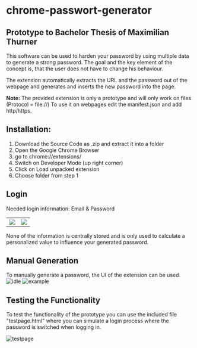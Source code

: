 # chrome-passwort-generator
Prototype to Bachelor Thesis of Maximilian Thurner
---

<!--
This repository implements the passwort generation algorithm as an Google-Chrome Extension.  ![Passwort_Generierungskonzept_v2](https://user-images.githubusercontent.com/59063463/125648051-cc86f44d-a0fd-40eb-a631-cb93414010a7.png)
-->

This software can be used to harden your password by using multiple data to generate a strong password.
The goal and the key element of the concept is, that the user does not have to change his behaviour.

The extension automatically extracts the URL and the password out of the webpage and generates and inserts the new password into the page.

<b>Note:</b> The provided extension is only a prototype and will only work on files (Protocol = file://)
      To use it on webpages edit the manifest.json and add http/https. 

## Installation:
1. Download the Source Code as .zip and extract it into a folder
2. Open the Google Chrome Browser
3. go to chrome://extensions/
4. Switch on Developer Mode (up right corner)
5. Click on Load unpacked extension
6. Choose folder from step 1


## Login
Needed login information: Email & Password

<table>
      <tr>
            <td><img src="https://user-images.githubusercontent.com/59063463/125648670-a8188274-1b5f-49d1-bd7a-3362613747d7.PNG"/></td>
            <td><img src="https://user-images.githubusercontent.com/59063463/125648680-ecc1abc4-a38a-41b7-a119-ed0c3708f2f2.PNG"/></td>
      </tr> 
</table>

None of the information is centrally stored and is only used to calculate a personalized value to influence your generated password. 

## Manual Generation
To manually generate a password, the UI of the extension can be used. <br>
![idle](https://user-images.githubusercontent.com/59063463/125648708-8463978c-9a66-4124-afa2-11e95bd49da7.PNG)
![example](https://user-images.githubusercontent.com/59063463/125655405-68e0df32-c0ab-4384-9cb2-a50e383bf811.PNG)











## Testing the Functionality
To test the functionality of the prototype you can use the included file "testpage.html" where you can simulate a login process where the password is switched when logging in.

![testpage](https://user-images.githubusercontent.com/59063463/125655431-7945c609-3191-457c-8fa1-7acf34bfe212.PNG)


